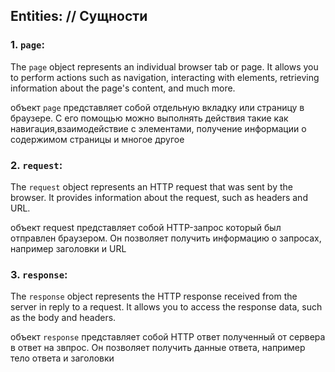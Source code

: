 ## Entities: // Сущности

### 1. `page`: 
The `page` object represents an individual browser tab or page. It allows you to perform actions such as navigation, interacting with elements, retrieving information about the page's content, and much more.

объект `page` представляет собой отдельную вкладку или страницу в браузере. С его помощью можно выполнять действия такие как навигация,взаимодействие с элементами, получение информации о содержимом страницы и многое другое

### 2. `request`:
The `request` object represents an HTTP request that was sent by the browser. It provides information about the request, such as headers and URL.

объект request представляет собой HTTP-запрос который был отправлен браузером. Он позволяет получить информацию о запросах, например заголовки и URL

### 3. `response`: 
The `response` object represents the HTTP response received from the server in reply to a request. It allows you to access the response data, such as the body and headers.

объект `response` представляет собой HTTP ответ полученный от сервера в ответ на звпрос. Он позволяет получить данные ответа, например тело ответа и заголовки 
